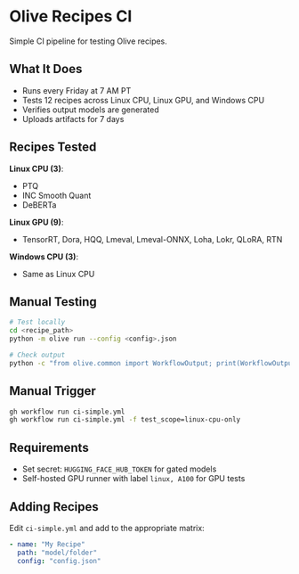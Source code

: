 # Olive Recipes CI

Simple CI pipeline for testing Olive recipes.

## What It Does

- Runs every Friday at 7 AM PT
- Tests 12 recipes across Linux CPU, Linux GPU, and Windows CPU
- Verifies output models are generated
- Uploads artifacts for 7 days

## Recipes Tested

**Linux CPU (3)**:
- PTQ
- INC Smooth Quant  
- DeBERTa

**Linux GPU (9)**:
- TensorRT, Dora, HQQ, Lmeval, Lmeval-ONNX, Loha, Lokr, QLoRA, RTN

**Windows CPU (3)**:
- Same as Linux CPU

## Manual Testing

```bash
# Test locally
cd <recipe_path>
python -m olive run --config <config>.json

# Check output
python -c "from olive.common import WorkflowOutput; print(WorkflowOutput.from_json('olive-output/output.json').has_output_model())"
```

## Manual Trigger

```bash
gh workflow run ci-simple.yml
gh workflow run ci-simple.yml -f test_scope=linux-cpu-only
```

## Requirements

- Set secret: `HUGGING_FACE_HUB_TOKEN` for gated models
- Self-hosted GPU runner with label `linux, A100` for GPU tests

## Adding Recipes

Edit `ci-simple.yml` and add to the appropriate matrix:

```yaml
- name: "My Recipe"
  path: "model/folder"
  config: "config.json"
```
